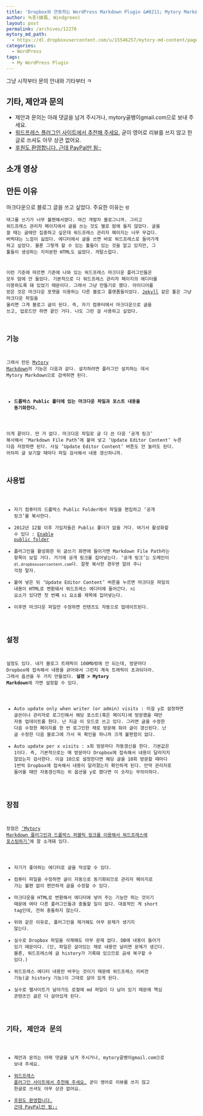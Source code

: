 ```yaml
---
title: 'Dropbox와 연동하는 WordPress Markdown Plugin &#8211; Mytory Markdown'
author: 녹풍(綠風, Windgreen)
layout: post
permalink: /archives/12276
mytory_md_path:
  - https://dl.dropboxusercontent.com/u/15546257/mytory-md-content/page-mytory-markdown.md
categories:
  - WordPress
tags:
  - My WordPress Plugin
---
```

그냥 시작부터 문의 안내와 기타부터 ㅋ

## 기타, 제안과 문의

*   제안과 문의는 아래 댓글을 남겨 주시거나, mytory골뱅이gmail.com으로 보내 주세요.
*   [워드프레스 플러그인 사이트에서 추천해 주세요.][1] 굳이 영어로 리뷰를 쓰지 않고 한글로 쓰셔도 아무 상관 없어요.
*   [후원도 환영합니다. 근데 PayPal만 됨;;][2]

## 소개 영상

<div class="video-container">
  <div class="video-container__inner">
  </div>
</div>

## 만든 이유

마크다운으로 블로그 글을 쓰고 싶었다. 주요한 이유는 <code>랑 <pre> 태그를 쓰기가 너무 불편해서였다. 여긴 개발자 블로그니까. 그리고 워드프레스 관리자 페이지에서 글을 쓰는 것도 별로 맘에 들지 않았다. 글을 쓸 때는 글에만 집중하고 싶은데 워드프레스 관리자 페이지는 너무 무겁다. 버벅대는 느낌이 싫었다. 에디터에서 글을 쓰면 바로 워드프레스로 들어가게 하고 싶었다. 물론 그렇게 할 수 있는 툴들이 있는 것을 알고 있지만, 그 툴들이 생성하는 지저분한 HTML도 싫었다. 까탈스럽다.

이런 기준에 따르면 기존에 나와 있는 워드프레스 마크다운 플러그인들은 모두 맘에 안 들었다. 기본적으로 다 워드프레스 관리자 페이지의 에디터를 이용하도록 돼 있었기 때문이다. 그래서 그냥 만들기로 했다. 아이디어를 얻은 것은 마크다운 포맷을 이용하는 다른 블로그 플랫폼들이었다. [Jekyll][3] 같은 툴은 그냥 마크다운 파일을 올리면 그게 블로그 글이 된다. 즉, 자기 컴퓨터에서 마크다운으로 글을 쓰고, 업로드만 하면 끝인 거다. 나도 그런 걸 사용하고 싶었다.

## 기능

그래서 만든 [Mytory Markdown][4]의 기능은 다음과 같다. 설치하려면 플러그인 설치하는 데서 Mytory Markdown으로 검색하면 된다.

*   **드롭박스 Public 폴더에 있는 마크다운 파일과 포스트 내용을 동기화한다.**

이게 끝이다. 딴 거 없다. 마크다운 파일로 글 다 쓴 다음 &#8216;공개 링크&#8217; 복사해서 &#8216;Markdown File Path&#8217;에 붙여 넣고 &#8216;Update Editor Content&#8217; 누른 다음 저장하면 된다. 사실 &#8216;Update Editor Content&#8217; 버튼도 안 눌러도 된다. 어차피 글 보기할 때마다 파일 검사해서 내용 갱신하니까.

## 사용법

*   자기 컴퓨터의 드롭박스 Public Folder에서 파일을 편집하고 &#8216;공개 링크&#8217;를 복사한다. 
*   2012년 12월 이후 가입자들은 Public 폴더가 없을 거다. 여기서 활성화할 수 있다 : [Enable public folder][5]
*   플러그인을 활성화한 뒤 글쓰기 화면에 들어가면 Markdown File Path라는 항목이 보일 거다. 거기에 공개 링크를 집어넣는다. &#8216;공개 링크&#8217;는 도메인이 `dl.dropboxusercontent.com`다. 잘못 복사한 경우엔 알려 주니 걱정 말자. 
*   붙여 넣은 뒤 &#8216;Update Editor Content&#8217; 버튼을 누르면 마크다운 파일의 내용이 HTML로 변환돼서 워드프레스 에디터에 들어간다. `h1` 요소가 있다면 첫 번째 `h1` 요소를 제목에 집어넣는다.
*   이후엔 마크다운 파일만 수정하면 컨텐츠도 자동으로 업데이트된다.

## 설정

설정도 있다. 내가 블로그 트래픽이 100Mb밖에 안 되는데, 방문마다 Dropbox에 접속해서 내용을 긁어와서 그런지 계속 트래픽이 초과되더라. 그래서 옵션을 두 가지 만들었다. **설정 > Mytory Markdown**에 가면 설정할 수 있다.

*   Auto update only when writer (or admin) visits : 이걸 y로 설정하면 글쓴이나 관리자로 로그인해서 해당 포스트(혹은 페이지)에 방문했을 때만 자동 업데이트를 한다. 난 지금 이 모드로 쓰고 있다. 그러면 글을 수정한 다음 수정한 페이지를 한 번 로그인한 채로 방문해 줘야 글이 갱신된다. 난 글 수정한 다음 블로그에 가서 꼭 확인을 하니까 크게 불편함이 없다.
*   Auto update per x visits : x회 방문마다 자동갱신을 한다. 기본값은 1이다. 즉, 기본적으로는 매 방문마다 Dropbox에 접속해서 내용이 달라지지 않았는지 검사한다. 이걸 10으로 설정한다면 해당 글을 10회 방문할 때마다 1번씩 Dropbox에 접속해서 내용이 달라졌는지 확인하게 된다. 만약 관리자로 들어올 때만 자동갱신하는 위 옵션을 y로 했다면 이 숫자는 무의미하다.

## 장점

장점은 [&#8216;Mytory Markdown 플러그인과 드롭박스 퍼블릭 링크를 이용해서 워드프레스에 포스팅하기&#8217;][6]에 잘 소개돼 있다.

*   자기가 좋아하는 에디터로 글을 작성할 수 있다.
*   컴퓨터 파일을 수정하면 글이 자동으로 동기화되므로 관리자 페이지로 가는 불편 없이 편안하게 글을 수정할 수 있다.
*   마크다운을 HTML로 변환해서 에디터에 넣어 주는 기능만 하는 것이기 때문에 여타 다른 플러그인들과 충돌할 일이 없다. 대표적인 게 short tag인데, 전혀 충돌하지 않는다.
*   위와 같은 이유로, 플러그인을 제거해도 아무 문제가 생기지 않는다.
*   실수로 Dropbox 파일을 삭제해도 아무 문제 없다. DB에 내용이 들어가 있기 때문이다. (단, 파일은 살아있는 채로 내용만 날리면 문제가 생긴다. 물론, 워드프레스에 글 history가 기록돼 있으므로 금세 복구할 수 있다.)
*   워드프레스 에디터 내용만 바꾸는 것이기 때문에 워드프레스 리비전 기능(글 history 기능)이 그대로 살아 있게 된다. 
*   실수로 웹사이트가 날아가도 로컬에 md 파일이 다 남아 있기 때문에 핵심 콘텐츠인 글은 다 살아있게 된다.

## 기타, 제안과 문의

*   제안과 문의는 아래 댓글을 남겨 주시거나, mytory골뱅이gmail.com으로 보내 주세요.
*   [워드프레스 플러그인 사이트에서 추천해 주세요.][1] 굳이 영어로 리뷰를 쓰지 않고 한글로 쓰셔도 아무 상관 없어요.
*   [후원도 환영합니다. 근데 PayPal만 됨;;][2]

 [1]: http://wordpress.org/support/view/plugin-reviews/mytory-markdown
 [2]: http://mytory.local/paypal-donation
 [3]: http://jekyllrb.com/
 [4]: http://wordpress.org/plugins/mytory-markdown/
 [5]: https://www.dropbox.com/enable_public_folder
 [6]: http://blog.kalkin7.com/2014/01/04/mytory-markdown-plugin-using-dropbox-public-link/